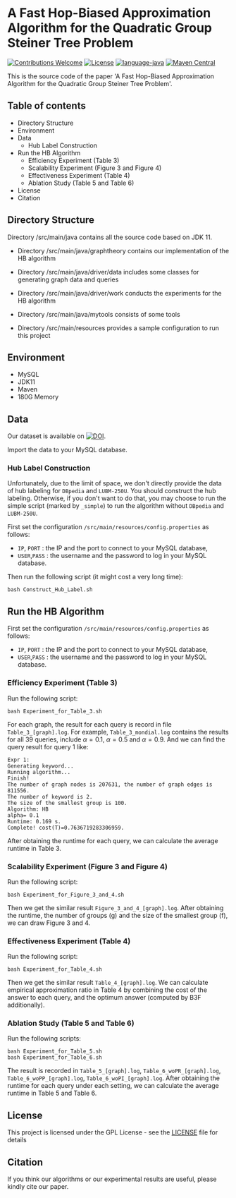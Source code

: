 # A Fast Hop-Biased Approximation Algorithm for the Quadratic Group Steiner Tree Problem
[![Contributions Welcome](https://img.shields.io/badge/Contributions-Welcome-brightgreen.svg?style=flat-square)](https://github.com/nju-websoft/QGSTP-HB/issues)
[![License](https://img.shields.io/badge/License-Apache-lightgrey.svg?style=flat-square)](https://github.com/nju-websoft/QGSTP-HB/blob/main/LICENSE)
[![language-java](https://img.shields.io/badge/Language-Java-yellow.svg?style=flat-square)](https://www.java.com)
[![Maven Central](https://img.shields.io/maven-central/v/foundation.icon/icon-sdk)](https://search.maven.org/artifact/foundation.icon/icon-sdk)

This is the source code of the paper 'A Fast Hop-Biased Approximation Algorithm for the Quadratic Group Steiner Tree Problem'.

## Table of contents

+ Directory Structure
+ Environment
+ Data
  + Hub Label Construction
+ Run the HB Algorithm
  + Efficiency Experiment (Table 3)
  + Scalability Experiment (Figure 3 and Figure 4)
  + Effectiveness Experiment (Table 4)
  + Ablation Study (Table 5 and Table 6)
+ License
+ Citation

## Directory Structure
Directory /src/main/java contains all the source code based on JDK 11.

+ Directory /src/main/java/graphtheory contains our implementation of the HB algorithm

+ Directory /src/main/java/driver/data includes some classes for generating graph data and queries

+ Directory /src/main/java/driver/work conducts the experiments for the HB algorithm
  
+ Directory /src/main/java/mytools consists of some tools

+ Directory /src/main/resources provides a sample configuration to run this project


## Environment

+ MySQL
+ JDK11
+ Maven
+ 180G Memory

## Data
Our dataset is available on [![DOI](https://zenodo.org/badge/DOI/10.5281/zenodo.7619632.svg)](https://doi.org/10.5281/zenodo.7619632).

Import the data to your MySQL database.


### Hub Label Construction

Unfortunately, due to the limit of space, we don't directly provide the data of hub labeling for `DBpedia` and `LUBM-250U`. You should construct the hub labeling. Otherwise, if you don't want to do that, you may choose to run the simple script (marked by `_simple`) to run the algorithm without `DBpedia` and `LUBM-250U`.

First set the configuration `/src/main/resources/config.properties` as follows:
+ `IP`, `PORT` : the IP and the port to connect to your MySQL database,
+ `USER`,`PASS` : the username and the password to log in your MySQL database.

Then run the following script (it might cost a very long time):
```shell
bash Construct_Hub_Label.sh
```

## Run the HB Algorithm

First set the configuration `/src/main/resources/config.properties` as follows:
+ `IP`, `PORT` : the IP and the port to connect to your MySQL database,
+ `USER`,`PASS` : the username and the password to log in your MySQL database.


### Efficiency Experiment (Table 3) 
Run the following script:
```shell
bash Experiment_for_Table_3.sh
```

For each graph, the result for each query is record in file `Table_3_[graph].log`. For example, `Table_3_mondial.log` contains the results for all 39 queries, include $\alpha=0.1$, $\alpha=0.5$ and $\alpha=0.9$. And we can find the query result for query 1 like:
```
Expr 1:
Generating keyword...
Running algorithm...
Finish!
The number of graph nodes is 207631, the number of graph edges is 811556.
The number of keyword is 2.
The size of the smallest group is 100.
Algorithm: HB
alpha= 0.1
Runtime: 0.169 s.
Complete! cost(T)=0.7636719283306959.
```
After obtaining the runtime for each query, we can calculate the average runtime in Table 3.


### Scalability Experiment (Figure 3 and Figure 4)
Run the following script:
```shell
bash Experiment_for_Figure_3_and_4.sh
```

Then we get the similar result `Figure_3_and_4_[graph].log`. After obtaining the runtime, the number of groups (g) and the size of the smallest group (f), we can draw Figure 3 and 4.


### Effectiveness Experiment (Table 4)
Run the following script:
```shell
bash Experiment_for_Table_4.sh
```

Then we get the similar result `Table_4_[graph].log`. We can calculate empirical approximation ratio in Table 4 by combining the cost of the answer to each query, and the optimum answer (computed by B3F additionally).

### Ablation Study (Table 5 and Table 6)
Run the following scripts:
```shell
bash Experiment_for_Table_5.sh
bash Experiment_for_Table_6.sh
```

The result is recorded in `Table_5_[graph].log`, `Table_6_woPR_[graph].log`, `Table_6_woPP_[graph].log`, `Table_6_woPI_[graph].log`. After obtaining the runtime for each query under each setting, we can calculate the average runtime in Table 5 and Table 6.



## License
This project is licensed under the GPL License - see the [LICENSE](LICENSE) file for details

## Citation
If you think our algorithms or our experimental results are useful, please kindly cite our paper.


